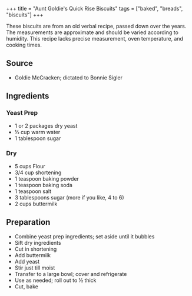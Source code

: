 +++
title = "Aunt Goldie's Quick Rise Biscuits"
tags = ["baked", "breads", "biscuits"]
+++

These biscuits are from an old verbal recipe, passed down over the
years. The measurements are approximate and should be varied according
to humidity. This recipe lacks precise measurement, oven temperature,
and cooking times.

## Source

-   Goldie McCracken; dictated to Bonnie Sigler

## Ingredients

### Yeast Prep

-   1 or 2 packages dry yeast
-   ½ cup warm water
-   1 tablespoon sugar

### Dry

-   5 cups Flour
-   3/4 cup shortening
-   1 teaspoon baking powder
-   1 teaspoon baking soda
-   1 teaspoon salt
-   3 tablespoons sugar (more if you like, 4 to 6)
-   2 cups buttermilk

## Preparation

-   Combine yeast prep ingredients; set aside until it bubbles
-   Sift dry ingredients
-   Cut in shortening
-   Add buttermilk
-   Add yeast
-   Stir just till moist
-   Transfer to a large bowl; cover and refrigerate
-   Use as needed; roll out to ½ thick
-   Cut, bake
